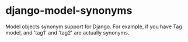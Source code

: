 django-model-synonyms
==================

Model objects synonym support for Django. For example, if you have Tag model, and 'tag1' and 'tag2' are actually synonyms.

